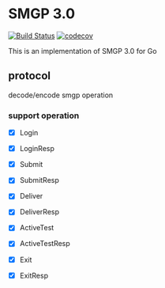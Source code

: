 # SMGP 3.0
[![Build Status](https://travis-ci.org/yedamao/go_smgp.svg?branch=master)](https://travis-ci.org/yedamao/go_smgp)
[![codecov](https://codecov.io/gh/yedamao/go_smgp/branch/master/graph/badge.svg)](https://codecov.io/gh/yedamao/go_smgp)

This is an implementation of SMGP 3.0 for Go

## protocol
decode/encode smgp operation

### support operation

- [x] Login
- [x] LoginResp
- [x] Submit
- [x] SubmitResp
- [x] Deliver
- [x] DeliverResp
- [x] ActiveTest
- [x] ActiveTestResp
- [x] Exit
- [x] ExitResp

